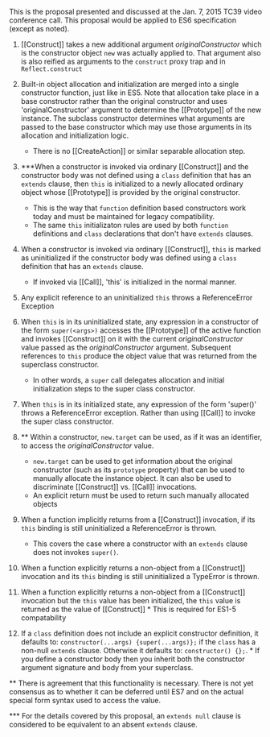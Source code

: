 This is the proposal presented and discussed at the Jan. 7, 2015 TC39 video conference call. This proposal would be applied to ES6 specification (except as noted).


1.  [[Construct]] takes a new additional argument *originalConstructor* which is the constructor object `new` was actually
applied to. That argument also is also reified as arguments to the `construct` proxy trap and in `Reflect.construct`

2.  Built-in object allocation and initialization are merged into a single constructor function, just like in ES5. Note that allocation take place in a base constructor rather than the original constructor and uses 'originalConstructor' argument to determine the [[Prototype]] of the new instance.  The subclass constructor determines what arguments are passed to the base constructor which may use those arguments in its allocation and initialization logic. 

    * There is no [[CreateAction]] or similar separable allocation step.

3.  ***When a constructor is invoked via ordinary [[Construct]] and the constructor body was not defined using a `class` definition
that has an `extends` clause, then `this` is initialized to a newly allocated ordinary object whose [[Prototype]] is provided
by the original constructor.
    * This is the way that `function` definition based constructors work today and must be maintained for legacy compatibility.  
    * The same `this` initializaton rules are used by both `function` definitions and `class` declarations that don't have `extends` clauses.

4.  When a constructor is invoked via ordinary [[Construct]], `this` is marked as uninitialized if the constructor body was
defined using a `class` definition that has an `extends` clause. 
    * If invoked via [[Call]], 'this' is initialized in the normal manner.

5.  Any explicit reference to an uninitialized `this` throws a ReferenceError Exception 

6.  When `this` is in its uninitialized state, any expression in a constructor of the form  `super(<args>)` accesses the
[[Prototype]] of the active function and invokes  [[Construct]] on it with the current *originalConstructor* value passed
as the *originalConstructor* argument.   Subsequent references to `this` produce the object value that was returned from the
superclass constructor.
    * In other words, a `super` call delegates allocation and initial initialization steps to the super class constructor. 

7.  When `this` is in its initialized state, any expression of the form 'super(<args>)' throws a ReferenceError exception. 
           Rather than using [[Call]] to invoke the super class constructor.  

8.  ** Within a constructor, `new.target` can be used, as if it was an identifier, to access the *originalConstructor* value.
    * `new.target` can be used to get information about the original constructor (such as its `prototype` property)
that can be used to manually allocate the instance object. It can also be used to discriminate [[Construct]] vs. [[Call]] 
invocations.
    * An explicit return must be used to return such manually allocated objects 

9.  When a function implicitly returns from a [[Construct]] invocation, if its `this` binding is still uninitialized 
a ReferenceError is thrown.  
    * This covers the case where a constructor with an `extends` clause  does not  invokes `super()`.

10.  When a function explicitly returns a non-object from a [[Construct]] invocation and its `this` binding 
is still uninitialized a TypeError is thrown.  

11.  When a function explicitly returns a non-object from a [[Construct]] invocation but the `this` value has been initialized, 
the `this` value is returned as the value of [[Construct]]
    * This is required for ES1-5 compatability

12.  If a `class` definition does not include an explicit constructor definition, it defaults to: `constructor(...args) {super(...args)};` if the `class` has a non-null `extends` clause. Otherwise it defaults to: `constructor() {};`.
    * If you define a constructor body then you inherit both the constructor argument signature and body from your superclass.

** There is agreement that this functionality is necessary. There is not yet consensus as to whether it can be deferred 
until ES7 and on the actual special form syntax used to access the value.

*** For the details covered by this proposal, an `extends null` clause  is considered to be equivalent to an absent `extends` clause.
